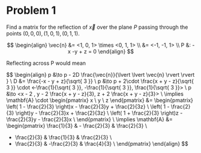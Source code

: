# Problem 1

Find a matrix for the reflection of $\vec{x}$ over the plane $P$ passing through the points $(0,0, 0), (1, 0, 1), (0, 1, 1)$. 

$$
\begin{align}
\vec{n} &= <1, 0, 1> \times <0, 1, 1> \\
&= <-1, -1, 1> \\
P &: -x -y + z = 0
\end{align}
$$

Reflecting across P would mean

$$
\begin{align}
p &\to p - 2D \frac{\vec{n}}{\lvert \lvert \vec{n} \rvert \rvert } \\
D &= \frac{-x - y + z}{\sqrt{ 3 }} \\
p &\to p + 2\cdot \frac{x + y - z}{\sqrt{ 3 }} \cdot <-\frac{1}{\sqrt{ 3 }}, -\frac{1}{\sqrt{ 3 }}, \frac{1}{\sqrt{ 3 }}> \\
p &\to <x - 2 , y - 2 \frac{x + y - z}{3}, z + 2 \frac{x + y - z}{3}> \\
\implies \mathbf{A} \cdot \begin{pmatrix}
x \\
y \\
z
\end{pmatrix} &= \begin{pmatrix}
\left( 1 - \frac{2}{3} \right)x - \frac{2}{3}y + \frac{2}{3z} \\
\left( 1 - \frac{2}{3} \right)y - \frac{2}{3}x + \frac{2}{3z} \\
\left( 1 + \frac{2}{3} \right)z - \frac{2}{3}y - \frac{2}{3}x \\
\end{pmatrix} \\
\implies \mathbf{A} &= \begin{pmatrix}
\frac{1}{3} & - \frac{2}{3} & \frac{2}{3} \\
- \frac{2}{3} & \frac{1}{3} & \frac{2}{3} \\
- \frac{2}{3} & -\frac{2}{3} & \frac{4}{3} \\
\end{pmatrix}
\end{align}
$$
